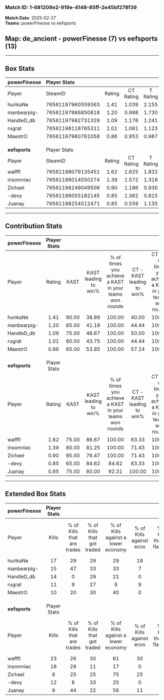 ### Match ID: 1-681209e2-919e-4148-85ff-2e45bf278f39  
**Match Date**: 2025-02-27  
**Teams**: powerFinesse vs eefsports  

## **Map**: de_ancient - powerFinesse (7) vs eefsports (13)  
---  

## Box Stats  

| **powerFinesse** | Player Stats      |        |           |          |       |       |       |         |        |      |     |
| :- | :- | :-: | :-: | :-: | :-: | :-: | :-: | :-: | :-: | :-: | :-: |
| Player           | SteamID           | Rating | CT Rating | T Rating | KAST  |  ADR  | Kills | Assists | Deaths | K/D  | HS% |
| hurikaNe         | 76561197960559363 |  1.41  |   1.039   |  2.155   | 90.00 | 85.6  |  17   |    5    |   13   | 1.31 | 58  |
| manbearpig-      | 76561197986850818 |  1.20  |   0.998   |  1.730   | 85.00 | 74.8  |  15   |    6    |   15   | 1.00 | 53  |
| HandleD_db       | 76561197982731329 |  1.09  |   1.176   |  1.241   | 75.00 | 74.5  |  14   |    3    |   14   | 1.00 | 28  |
| rugrat           | 76561198118765311 |  1.01  |   1.081   |  1.123   | 80.00 | 63.1  |  11   |    6    |   13   | 0.85 | 18  |
| MaestrO          | 76561197960781058 |  0.86  |   0.953   |  0.987   | 65.00 | 81.0  |  10   |    6    |   15   | 0.67 | 60  |
|                  |                   |        |           |          |       |       |       |         |        |      |     |
|                  |                   |        |           |          |       |       |       |         |        |      |     |
|                  |                   |        |           |          |       |       |       |         |        |      |     |
| **eefsports**    | Player Stats      |        |           |          |       |       |       |         |        |      |     |
| Player           | SteamID           | Rating | CT Rating | T Rating | KAST  |  ADR  | Kills | Assists | Deaths | K/D  | HS% |
| wafffl           | 76561198079135451 |  1.62  |   1.625   |  1.832   | 75.00 | 124.8 |  23   |    8    |   16   | 1.44 | 56  |
| insomniac        | 76561198014550274 |  1.39  |   1.572   |  1.318   | 80.00 | 70.6  |  18   |    2    |   10   | 1.80 | 50  |
| Zichael          | 76561198249049506 |  0.90  |   1.186   |  0.930   | 85.00 | 48.7  |   8   |    7    |   12   | 0.67 | 62  |
| -devy            | 76561198055182145 |  0.85  |   1.362   |  0.815   | 65.00 | 77.5  |  12   |    5    |   18   | 0.67 | 58  |
| Juanay           | 76561198254512471 |  0.85  |   0.559   |  1.135   | 75.00 | 42.2  |   9   |    2    |   11   | 0.82 | 55  |
---  

## Contribution Stats  

| **powerFinesse** | Player Stats |       |                      |                                                        |                           |                                                             |                          |                                                            |
| :- | :-: | :-: | :-: | :-: | :-: | :-: | :-: | :-: |
| Player           |    Rating    | KAST  | KAST leading to win% | % of times you achieve a KAST in your teams won rounds | CT - KAST leading to win% | CT - % of times you achieve a KAST in your teams won rounds | T - KAST leading to win% | T - % of times you achieve a KAST in your teams won rounds |
| hurikaNe         |     1.41     | 90.00 |        38.89         |                         100.00                         |           40.00           |                           100.00                            |          37.50           |                           100.00                           |
| manbearpig-      |     1.20     | 85.00 |        41.18         |                         100.00                         |           44.44           |                           100.00                            |          37.50           |                           100.00                           |
| HandleD_db       |     1.09     | 75.00 |        46.67         |                         100.00                         |           50.00           |                           100.00                            |          42.86           |                           100.00                           |
| rugrat           |     1.01     | 80.00 |        43.75         |                         100.00                         |           44.44           |                           100.00                            |          42.86           |                           100.00                           |
| MaestrO          |     0.86     | 65.00 |        53.85         |                         100.00                         |           57.14           |                           100.00                            |          50.00           |                           100.00                           |
|                  |              |       |                      |                                                        |                           |                                                             |                          |                                                            |
|                  |              |       |                      |                                                        |                           |                                                             |                          |                                                            |
|                  |              |       |                      |                                                        |                           |                                                             |                          |                                                            |
| **eefsports**    | Player Stats |       |                      |                                                        |                           |                                                             |                          |                                                            |
| Player           |    Rating    | KAST  | KAST leading to win% | % of times you achieve a KAST in your teams won rounds | CT - KAST leading to win% | CT - % of times you achieve a KAST in your teams won rounds | T - KAST leading to win% | T - % of times you achieve a KAST in your teams won rounds |
| wafffl           |     1.62     | 75.00 |        86.67         |                         100.00                         |           83.33           |                           100.00                            |          88.89           |                           100.00                           |
| insomniac        |     1.39     | 80.00 |        81.25         |                         100.00                         |           71.43           |                           100.00                            |          88.89           |                           100.00                           |
| Zichael          |     0.90     | 85.00 |        76.47         |                         100.00                         |           71.43           |                           100.00                            |          80.00           |                           100.00                           |
| -devy            |     0.85     | 65.00 |        84.62         |                         84.62                          |           83.33           |                           100.00                            |          85.71           |                           75.00                            |
| Juanay           |     0.85     | 75.00 |        80.00         |                         92.31                          |          100.00           |                           100.00                            |          70.00           |                           87.50                            |
---  

## Extended Box Stats  

| **powerFinesse** | Player Stats |                            |                            |                                    |                         |                              |                                 |        |                             |                                     |                          |                               |                            |
| :- | :-: | :-: | :-: | :-: | :-: | :-: | :-: | :-: | :-: | :-: | :-: | :-: | :-: |
| Player           |    Kills     | % of Kills that are trades | % of Kills that got traded | % of Kills against a lower economy | % of Kills against ecos | % of Kills that are flawless | % of Kills that are close duels | Deaths | % of Deaths that get traded | % of Deaths against a lower economy | % of Deaths against ecos | % of Deaths that are flawless | % of Deaths that are close |
| hurikaNe         |      17      |             29             |             29             |                 29                 |           18            |              59              |                0                |   13   |             23              |                 15                  |            8             |              46               |             15             |
| manbearpig-      |      15      |             47             |             33             |                 33                 |            7            |              40              |                7                |   15   |             20              |                 13                  |            0             |              87               |             13             |
| HandleD_db       |      14      |             0              |             29             |                 21                 |            0            |              64              |                7                |   14   |             29              |                  7                  |            0             |              71               |             14             |
| rugrat           |      11      |             9              |             27             |                 9                  |            9            |              73              |                9                |   13   |             23              |                 15                  |            0             |              62               |             8              |
| MaestrO          |      10      |             20             |             30             |                 40                 |            0            |              60              |                0                |   15   |             27              |                 20                  |            0             |              53               |             20             |
|                  |              |                            |                            |                                    |                         |                              |                                 |        |                             |                                     |                          |                               |                            |
|                  |              |                            |                            |                                    |                         |                              |                                 |        |                             |                                     |                          |                               |                            |
|                  |              |                            |                            |                                    |                         |                              |                                 |        |                             |                                     |                          |                               |                            |
| **eefsports**    | Player Stats |                            |                            |                                    |                         |                              |                                 |        |                             |                                     |                          |                               |                            |
| Player           |    Kills     | % of Kills that are trades | % of Kills that got traded | % of Kills against a lower economy | % of Kills against ecos | % of Kills that are flawless | % of Kills that are close duels | Deaths | % of Deaths that get traded | % of Deaths against a lower economy | % of Deaths against ecos | % of Deaths that are flawless | % of Deaths that are close |
| wafffl           |      23      |             26             |             30             |                 61                 |           30            |              78              |                9                |   16   |             31              |                 31                  |            6             |              44               |             6              |
| insomniac        |      18      |             28             |             11             |                 17                 |            0            |              50              |               28                |   10   |             10              |                 40                  |            0             |              80               |             0              |
| Zichael          |      8       |             25             |             25             |                 75                 |           25            |              75              |               13                |   12   |             42              |                 25                  |            0             |              58               |             0              |
| -devy            |      12      |             8              |             33             |                 25                 |            0            |              50              |                8                |   18   |             39              |                 33                  |            11            |              50               |             6              |
| Juanay           |      9       |             44             |             22             |                 56                 |           11            |              67              |               11                |   11   |             18              |                 27                  |            0             |              73               |             9              |
